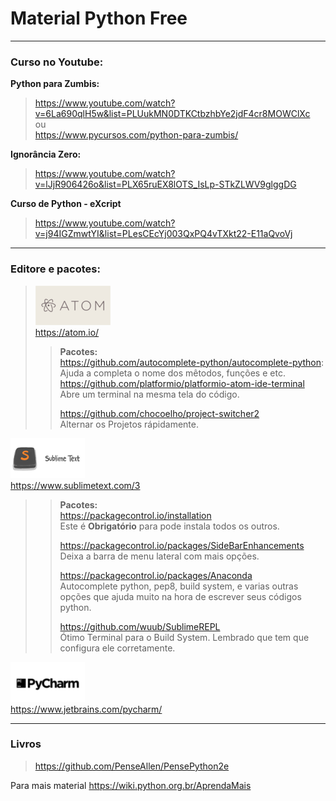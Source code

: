# **Material Python Free**
___
### **Curso no Youtube:**

**Python para Zumbis:**
> <https://www.youtube.com/watch?v=6La690qlH5w&list=PLUukMN0DTKCtbzhbYe2jdF4cr8MOWClXc>  
ou  
<https://www.pycursos.com/python-para-zumbis/>  

**Ignorância Zero:**
><https://www.youtube.com/watch?v=lJjR906426o&list=PLX65ruEX8lOTS_IsLp-STkZLWV9glggDG>

**Curso de Python - eXcript**  
><https://www.youtube.com/watch?v=j94IGZmwtYI&list=PLesCEcYj003QxPQ4vTXkt22-E11aQvoVj>  

___

### **Editore e pacotes:**
>![Atom](logos/atom.png)  
<https://atom.io/>  
>>**Pacotes:**  
 <https://github.com/autocomplete-python/autocomplete-python>:  
Ajuda a completa o nome dos mêtodos, funções e etc.  
>>   <https://github.com/platformio/platformio-atom-ide-terminal>  
Abre um terminal na mesma tela do código.  
>>
>> <https://github.com/chocoelho/project-switcher2>  
Alternar os Projetos rápidamente.

![Sublime Text 3](logos/sb3.png)  
<https://www.sublimetext.com/3>  
>> **Pacotes:**  
>><https://packagecontrol.io/installation>  
Este é **Obrigatório** para pode instala todos os outros.  
>>
>><https://packagecontrol.io/packages/SideBarEnhancements>  
Deixa a barra de menu lateral com mais opções.  
>>
>><https://packagecontrol.io/packages/Anaconda>  
Autocomplete python, pep8, build system, e varias outras opções que ajuda muito na hora de escrever seus códigos python.  
>>
>><https://github.com/wuub/SublimeREPL>  
Ótimo Terminal para o Build System.
Lembrado que tem que configura ele corretamente.

![Pycharm](logos/pycharm.png)  
<https://www.jetbrains.com/pycharm/>  

___
### **Livros**
><https://github.com/PenseAllen/PensePython2e>  

Para mais material <https://wiki.python.org.br/AprendaMais>

